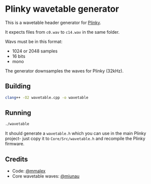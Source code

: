 # Plinky wavetable generator

This is a wavetable header generator for [Plinky](http://www.plinkysynth.com/).

It expects files from `c0.wav` to `c14.wav` in the same folder.

Wavs must be in this format:

- 1024 or 2048 samples
- 16 bits
- mono

The generator downsamples the waves for Plinky (32kHz).

## Building

```sh
clang++ -O2 wavetable.cpp -o wavetable
```

## Running

```sh
./wavetable
```

It should generate a `wavetable.h` which you can use in the main Plinky project- just copy it to `Core/Src/wavetable.h` and recompile the Plinky firmware.

## Credits

- Code: [@mmalex](https://twitter.com/mmalex)
- Core wavetable waves: [@miunau](https://twitter.com/miunau)

